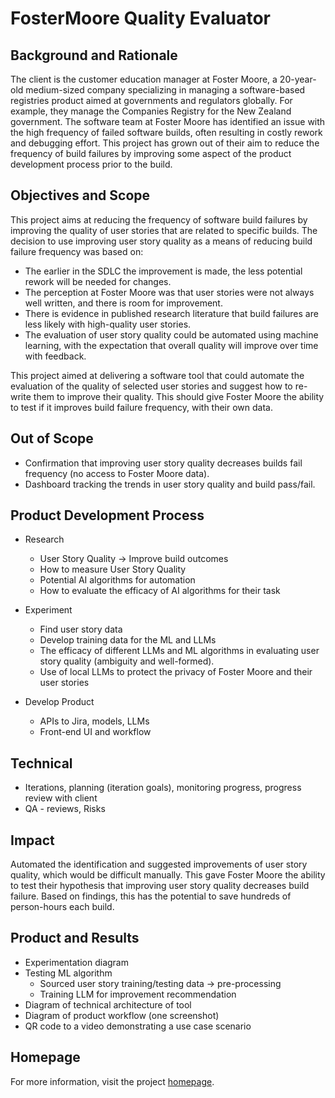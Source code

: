 # FosterMoore Quality Evaluator

## Background and Rationale
The client is the customer education manager at Foster Moore, a 20-year-old medium-sized company specializing in managing a software-based registries product aimed at governments and regulators globally. For example, they manage the Companies Registry for the New Zealand government. The software team at Foster Moore has identified an issue with the high frequency of failed software builds, often resulting in costly rework and debugging effort. This project has grown out of their aim to reduce the frequency of build failures by improving some aspect of the product development process prior to the build.

## Objectives and Scope
This project aims at reducing the frequency of software build failures by improving the quality of user stories that are related to specific builds. The decision to use improving user story quality as a means of reducing build failure frequency was based on:
- The earlier in the SDLC the improvement is made, the less potential rework will be needed for changes.
- The perception at Foster Moore was that user stories were not always well written, and there is room for improvement.
- There is evidence in published research literature that build failures are less likely with high-quality user stories.
- The evaluation of user story quality could be automated using machine learning, with the expectation that overall quality will improve over time with feedback.

This project aimed at delivering a software tool that could automate the evaluation of the quality of selected user stories and suggest how to re-write them to improve their quality. This should give Foster Moore the ability to test if it improves build failure frequency, with their own data.

## Out of Scope
- Confirmation that improving user story quality decreases builds fail frequency (no access to Foster Moore data).
- Dashboard tracking the trends in user story quality and build pass/fail.

## Product Development Process
- Research
  - User Story Quality -> Improve build outcomes
  - How to measure User Story Quality
  - Potential AI algorithms for automation
  - How to evaluate the efficacy of AI algorithms for their task

- Experiment
  - Find user story data
  - Develop training data for the ML and LLMs
  - The efficacy of different LLMs and ML algorithms in evaluating user story quality (ambiguity and well-formed).
  - Use of local LLMs to protect the privacy of Foster Moore and their user stories

- Develop Product
  - APIs to Jira, models, LLMs
  - Front-end UI and workflow

## Technical
- Iterations, planning (iteration goals), monitoring progress, progress review with client
- QA - reviews, Risks

## Impact
Automated the identification and suggested improvements of user story quality, which would be difficult manually. This gave Foster Moore the ability to test their hypothesis that improving user story quality decreases build failure. Based on findings, this has the potential to save hundreds of person-hours each build.

## Product and Results
- Experimentation diagram
- Testing ML algorithm
  - Sourced user story training/testing data -> pre-processing
  - Training LLM for improvement recommendation
- Diagram of technical architecture of tool
- Diagram of product workflow (one screenshot)
- QR code to a video demonstrating a use case scenario

## Homepage
For more information, visit the project [homepage](https://foster-moore-quality-evaluator.vercel.app).

